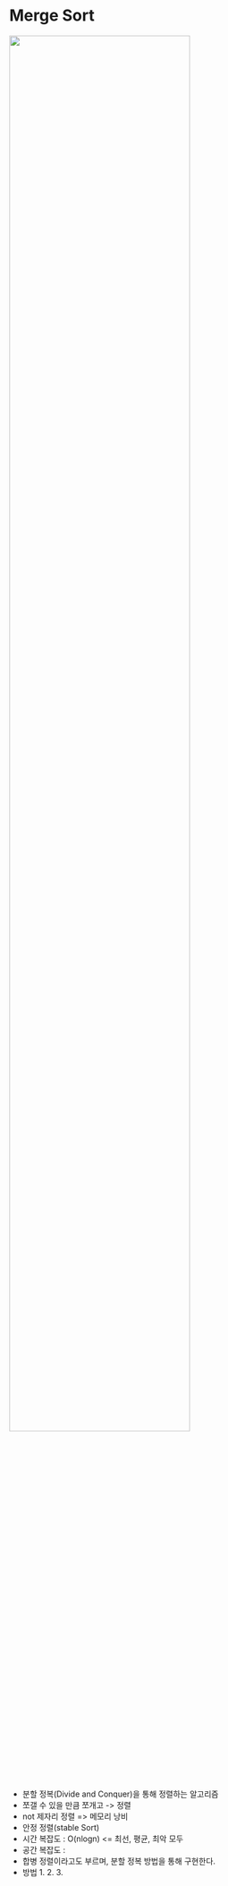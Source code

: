 # Merge Sort
<img width="80%" src="http://www-scf.usc.edu/~zhan468/public/Notes/resources/CDDA3F11C6EFBC01577F5C29A9066772.gif"/>  

* 분할 정복(Divide and Conquer)을 통해 정렬하는 알고리즘
* 쪼갤 수 있을 만큼 쪼개고 -> 정렬
* not 제자리 정렬 => 메모리 낭비 
* 안정 정렬(stable Sort)
* 시간 복잡도 : O(nlogn) <= 최선, 평균, 최악 모두
* 공간 복잡도 : 
* 합병 정렬이라고도 부르며, 분할 정복 방법을 통해 구현한다.
* 방법
  1. 
  2. 
  3. 
